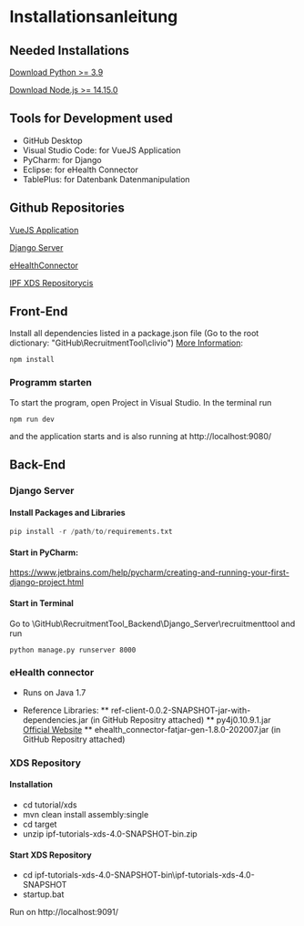 # Installationsanleitung

## Needed Installations

[Download Python >= 3.9](https://www.python.org/downloads/)

[Download Node.js >= 14.15.0](https://nodejs.org/en/download/)


## Tools for Development used

* GitHub Desktop
* Visual Studio Code: for VueJS Application
* PyCharm: for Django
* Eclipse: for eHealth Connector
* TablePlus: for Datenbank Datenmanipulation

## Github Repositories

[VueJS Application](https://github.com/raikm/RecruitmentTool)

[Django Server](https://github.com/raikm/RecruitmentTool_Backend)

[eHealthConnector](https://github.com/raikm/eHealthConnectorMiniAPI)

[IPF XDS Repositorycis](https://github.com/oehf/ipf.git)


## Front-End

Install all dependencies listed in a package.json file (Go to the root dictionary: "GitHub\RecruitmentTool\clivio") [More Information](https://www.jetbrains.com/help/webstorm/installing-and-removing-external-software-using-node-package-manager.html#ws_installing_and_upgrading_packages):

```none
npm install
```

### Programm starten

To start the program, open Project in Visual Studio. In the terminal run

```none
npm run dev
```

and the application starts and is also running at http://localhost:9080/

## Back-End

### Django Server

#### Install Packages and Libraries

```py
pip install -r /path/to/requirements.txt
```

#### Start in PyCharm: 

https://www.jetbrains.com/help/pycharm/creating-and-running-your-first-django-project.html

#### Start in Terminal
Go to \GitHub\RecruitmentTool_Backend\Django_Server\recruitmenttool and run

```
python manage.py runserver 8000
```

### eHealth connector

* Runs on Java 1.7

* Reference Libraries:
** ref-client-0.0.2-SNAPSHOT-jar-with-dependencies.jar (in GitHub Repositry attached)
** py4j0.10.9.1.jar [Official Website](https://www.py4j.org/download.html)
** ehealth_connector-fatjar-gen-1.8.0-202007.jar (in GitHub Repositry attached)

### XDS Repository

#### Installation
* cd tutorial/xds
* mvn clean install assembly:single
* cd target
* unzip ipf-tutorials-xds-4.0-SNAPSHOT-bin.zip

#### Start XDS Repository
* cd ipf-tutorials-xds-4.0-SNAPSHOT-bin\ipf-tutorials-xds-4.0-SNAPSHOT
* startup.bat

Run on http://localhost:9091/

